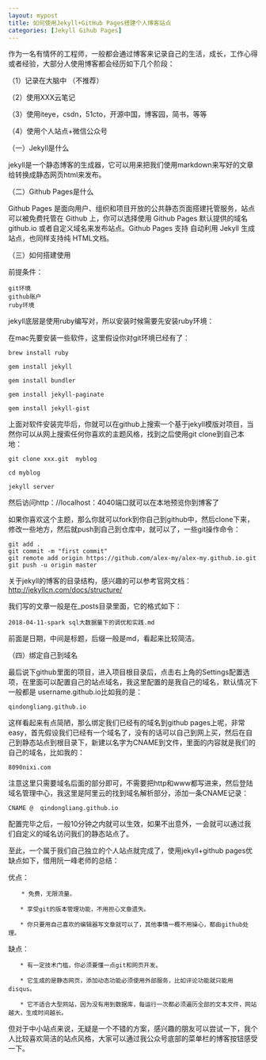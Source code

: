 ```yaml
---
layout: mypost
title: 如何使用Jekyll+GitHub Pages搭建个人博客站点
categories: [Jekyll Gihub Pages]
---
```



作为一名有情怀的工程师，一般都会通过博客来记录自己的生活，成长，工作心得或者经验，大部分人使用博客都会经历如下几个阶段：

（1）记录在大脑中 （不推荐）

（2）使用XXX云笔记

（3）使用iteye，csdn，51cto，开源中国，博客园，简书，等等

（4）使用个人站点+微信公众号



（一）Jekyll是什么

jekyll是一个静态博客的生成器，它可以用来把我们使用markdown来写好的文章给转换成静态网页html来发布。


（二）Github Pages是什么

Github Pages 是面向用户、组织和项目开放的公共静态页面搭建托管服务，站点可以被免费托管在 Github 上，你可以选择使用 Github Pages 默认提供的域名 github.io 或者自定义域名来发布站点。Github Pages 支持 自动利用 Jekyll 生成站点，也同样支持纯 HTML文档。

（三）如何搭建使用

前提条件：

````
git环境
github账户
ruby环境 
````

jekyll底层是使用ruby编写对，所以安装时候需要先安装ruby环境：

在mac先要安装一些软件，这里假设你对git环境已经有了：

````
brew install ruby

gem install jekyll

gem install bundler

gem install jekyll-paginate

gem install jekyll-gist

````

上面对软件安装完毕后，你就可以在github上搜索一个基于jekyll模版对项目，当然你可以从网上搜索任何你喜欢的主题风格，找到之后使用git clone到自己本地：

 ````
 git clone xxx.git  myblog
 
 cd myblog
 
 jekyll server
 
 ````
然后访问http：//localhost：4040端口就可以在本地预览你到博客了

如果你喜欢这个主题，那么你就可以fork到你自己到github中，然后clone下来，修改一些地方，然后就push到自己到仓库中，就可以了，一些git操作命令：
````
git add .
git commit -m "first commit"
git remote add origin https://github.com/alex-my/alex-my.github.io.git
git push -u origin master
````

关于jekyll的博客的目录结构，感兴趣的可以参考官网文档：
http://jekyllcn.com/docs/structure/

我们写的文章一般是在_posts目录里面，它的格式如下：
````
2018-04-11-spark sql大数据量下的调优和实践.md
````
前面是日期，中间是标题，后缀一般是md，看起来比较简洁。

（四）绑定自己到域名

最后说下github里面的项目，进入项目根目录后，点击右上角的Settings配置选项，在里面可以配置自己的站点域名，我这里配置的是我自己的域名，默认情况下一般都是 username.github.io比如我的是：
````
qindongliang.github.io
````
这样看起来有点简陋，那么绑定我们已经有的域名到github pages上呢，非常easy，首先假设我们已经有一个域名了，没有的话可以自己到网上买，然后在自己到静态站点到根目录下，新建以名字为CNAME到文件，里面的内容就是我们的自己的域名，比如我的：
````
8090nixi.com
````
注意这里只需要域名后面的部分即可，不需要把http和www都写进来，然后登陆域名管理中心，我这里是阿里云的找到域名解析部分，添加一条CNAME记录：
````
CNAME @  qindongliang.github.io
````
配置完毕之后，一般10分钟之内就可以生效，如果不出意外，一会就可以通过我们自定义的域名访问我们的静态站点了。

至此，一个属于我们自己独立的个人站点就完成了，使用jekyll+github pages优缺点如下，借用阮一峰老师的总结：

优点：
````
　  * 免费，无限流量。

　　* 享受git的版本管理功能，不用担心文章遗失。

　　* 你只要用自己喜欢的编辑器写文章就可以了，其他事情一概不用操心，都由github处理。
````
缺点：
````
　　* 有一定技术门槛，你必须要懂一点git和网页开发。

　　* 它生成的是静态网页，添加动态功能必须使用外部服务，比如评论功能就只能用disqus。

　　* 它不适合大型网站，因为没有用到数据库，每运行一次都必须遍历全部的文本文件，网站越大，生成时间越长。
````

但对于中小站点来说，无疑是一个不错的方案，感兴趣的朋友可以尝试一下，我个人比较喜欢简洁的站点风格，大家可以通过我公众号底部的菜单栏的博客按钮感受一下。